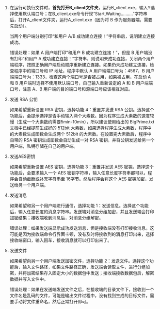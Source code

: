 1. 在运行可执行文件时，**首先打开B_client文件夹**，运行B_client.exe，输入Y选择使用默认端口号；在B_client.exe命令行现“Start,Waiting..........”字符串后，打开A_client文件夹，运行A_client.exe（因为将 B 作为服务器端，需要先启动）。

   当两个用户端分别打印“和用户 A/B 成功建立连接！”字符串后，说明建立连接成功。

   错误处理：如果 A 用户端打印“和用户 B 成功建立连接！”，但是 B 用户端没有打印“和用户 A 成功建立连接！”字符串，则说明未成功连接，关闭两个用户端程序，按照正确用户端启动顺序重新建立连接。如果仍未成功建立连接，检查程序中的端口号和 IP 地址，程序中默认 A 用户端端口号为：4567，B 用户端端口号为：1333，检查这两个端口号是否被占用，如果被占用，在启动 A 和 B 用户端时选择不使用默认端口号，自己输入重新设定的 A 和 B 用户端端口号，注意 A、B 用户端的目的端口号和源端口号应该相互对应。

2. 发送 RSA 公钥

   如果希望重新设置 RSA 密钥，选择功能 4：重置并发送 RSA 公钥。选择这个功能后，会提示选择是否手动输入两个大素数。因为程序生成大素数的速度较慢（生成一个大素数约需要5min-10min），所以建议使用给出的 BigPrime.txt 文档中已经提前生成好的 512bit 大素数，如果选择程序生成大素数，程序中的大素数生成函数会生成两个 512bit 的大素数。在设置完大素数后，程序中自带的 RSA 密钥生成函数会自动生成一对 RSA 密钥，并将公钥发送给另一个用户端，私钥存储在自己的用户端。

3. 发送AES密钥

   如果希望重新设置 AES 密钥，选择功能 3：重置并发送 AES 密钥。选择这个功能后，会要求输入一个 AES 密钥字符串，输入任意长度字符串都可以，程序会自动截断或补充字符串至 16字节。然后程序会将这个 AES 密钥加密，发送给另一个用户端。

4. 发送消息

   如果希望和另一个用户端进行通信，选择功能 1：发送信息。选择这个功能后，输入任意长度的消息字符串。发送端对消息分组加密，并且发送端会打印加密结果；接收端收到消息后，对消息分组解密。

   错误处理：如果发送端显示成功发送消息，但是接收端没有打印接收消息。这可能是因为接收端命令行界面卡顿，没有及时将接收到的消息打印出来，选择接收端窗口，输入回车，接收消息就可以打印出来了。

5. 发送文件

   如果希望向另一个用户端发送加密文件，选择功能 2：发送文件。选择这个功能后，输入文件路径，如果文件路径正确，发送端会读取文件，进行分组加密，并将加密结果存入固定大小的数据包中发送；接收端接收数据包后，解密数据并写入文件中。

   错误处理：如果在发送端发送文件之后，在接收端的目录文件下，接收到一个文件名是乱码的文件，可能是输出文件过程中，没有找到生成的目标文件，需要手动将文件重命名，然后正常打开即可。